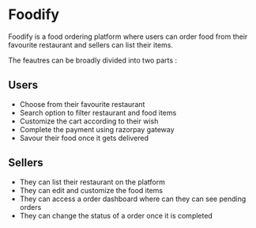 # Foodify
Foodify is a food ordering platform where users can order food from their favourite restaurant and sellers can list their items.

The feautres can be broadly divided into two parts :

## Users
* Choose from their favourite restaurant
* Search option to filter restaurant and food items
* Customize the cart according to their wish
* Complete the payment using razorpay gateway
* Savour their food once it gets delivered

## Sellers
* They can list their restaurant on the platform
* They can edit and customize the food items
* They can access a order dashboard where can they can see pending orders
* They can change the status of a order once it is completed
 
